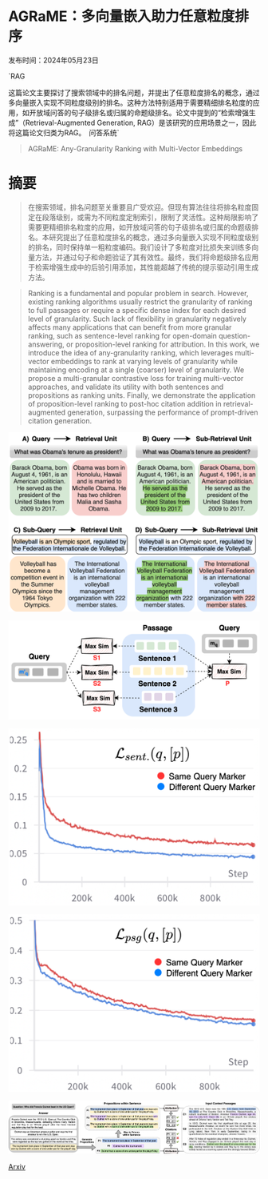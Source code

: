# AGRaME：多向量嵌入助力任意粒度排序

发布时间：2024年05月23日

`RAG

这篇论文主要探讨了搜索领域中的排名问题，并提出了任意粒度排名的概念，通过多向量嵌入实现不同粒度级别的排名。这种方法特别适用于需要精细排名粒度的应用，如开放域问答的句子级排名或归属的命题级排名。论文中提到的“检索增强生成”（Retrieval-Augmented Generation, RAG）是该研究的应用场景之一，因此将这篇论文归类为RAG。` `问答系统`

> AGRaME: Any-Granularity Ranking with Multi-Vector Embeddings

# 摘要

> 在搜索领域，排名问题至关重要且广受欢迎。但现有算法往往将排名粒度固定在段落级别，或需为不同粒度定制索引，限制了灵活性。这种局限影响了需要更精细排名粒度的应用，如开放域问答的句子级排名或归属的命题级排名。本研究提出了任意粒度排名的概念，通过多向量嵌入实现不同粒度级别的排名，同时保持单一粗粒度编码。我们设计了多粒度对比损失来训练多向量方法，并通过句子和命题验证了其有效性。最终，我们将命题级排名应用于检索增强生成中的后验引用添加，其性能超越了传统的提示驱动引用生成方法。

> Ranking is a fundamental and popular problem in search. However, existing ranking algorithms usually restrict the granularity of ranking to full passages or require a specific dense index for each desired level of granularity. Such lack of flexibility in granularity negatively affects many applications that can benefit from more granular ranking, such as sentence-level ranking for open-domain question-answering, or proposition-level ranking for attribution. In this work, we introduce the idea of any-granularity ranking, which leverages multi-vector embeddings to rank at varying levels of granularity while maintaining encoding at a single (coarser) level of granularity. We propose a multi-granular contrastive loss for training multi-vector approaches, and validate its utility with both sentences and propositions as ranking units. Finally, we demonstrate the application of proposition-level ranking to post-hoc citation addition in retrieval-augmented generation, surpassing the performance of prompt-driven citation generation.

![AGRaME：多向量嵌入助力任意粒度排序](../../../paper_images/2405.15028/Any_Granularity_Ranking.png)

![AGRaME：多向量嵌入助力任意粒度排序](../../../paper_images/2405.15028/sentence_scoring_v2.png)

![AGRaME：多向量嵌入助力任意粒度排序](../../../paper_images/2405.15028/q2s_loss_v2.png)

![AGRaME：多向量嵌入助力任意粒度排序](../../../paper_images/2405.15028/q2p_loss_v2.png)

![AGRaME：多向量嵌入助力任意粒度排序](../../../paper_images/2405.15028/attribution.png)

[Arxiv](https://arxiv.org/abs/2405.15028)